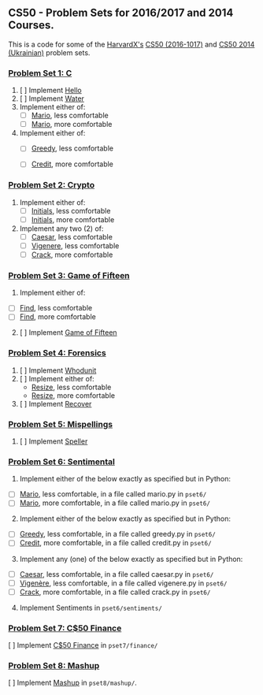 ## CS50 - Problem Sets for 2016/2017 and 2014 Courses.

This is a code for some of the [HarvardX's](https://www.edx.org/school/harvardx) [CS50 (2016-1017)](https://www.edx.org/course/introduction-computer-science-harvardx-cs50x) and [CS50 2014 (Ukrainian)](https://courses.prometheus.org.ua/courses/Prometheus/CS50/2016_T1/about) problem sets. 

### [Problem Set 1: C](http://docs.cs50.net/2017/x/psets/1/pset1.html) 

1. [ ] Implement [Hello](http://docs.cs50.net/problems/hello/hello.html)
2. [ ] Implement [Water](http://docs.cs50.net/problems/water/water.html)
3. Implement either of: 
	* [ ] [Mario](http://docs.cs50.net/problems/mario/less/mario.html), less comfortable
   * [ ] [Mario](http://docs.cs50.net/problems/mario/more/mario.html), more comfortable
4. Implement either of:
   * [ ] [Greedy](http://docs.cs50.net/problems/greedy/greedy.html), less comfortable
   * [ ] [Credit](http://docs.cs50.net/problems/credit/credit.html), more comfortable
   

### [Problem Set 2: Crypto](http://docs.cs50.net/2017/x/psets/2/pset2.html)

1. Implement either of:
   * [ ] [Initials](http://docs.cs50.net/problems/initials/less/initials.html), less comfortable
   * [ ] [Initials](http://docs.cs50.net/problems/initials/more/initials.html), more comfortable
2. Implement any two (2) of:
   * [ ] [Caesar](http://docs.cs50.net/problems/caesar/caesar.html), less comfortable
	* [ ] [Vigenere](http://docs.cs50.net/problems/vigenere/vigenere.html), less comfortable
	* [ ] [Crack](http://docs.cs50.net/problems/crack/crack.html), more comfortable

### [Problem Set 3: Game of Fifteen](http://docs.cs50.net/2017/x/psets/3/pset3.html)

1. Implement either of:
  * [ ] [Find](http://docs.cs50.net/problems/find/less/find.html), less comfortable
  * [ ] [Find](http://docs.cs50.net/problems/find/more/find.html), more comfortable
2. [ ] Implement [Game of Fifteen](http://docs.cs50.net/problems/fifteen/fifteen.html)
 

### [Problem Set 4: Forensics](http://docs.cs50.net/2017/x/psets/4/pset4.html)

1. [ ] Implement [Whodunit](http://docs.cs50.net/problems/whodunit/whodunit.html)
2. [ ] Implement either of:
	* [Resize](http://docs.cs50.net/problems/resize/less/resize.html), less comfortable
	* [Resize](http://docs.cs50.net/problems/resize/more/resize.html), more comfortable
3. [ ] Implement [Recover](http://docs.cs50.net/problems/recover/recover.html)

### [Problem Set 5: Mispellings](http://docs.cs50.net/2017/x/psets/5/pset5.html)

1. [ ] Implement [Speller](http://docs.cs50.net/problems/speller/speller.html)

### [Problem Set 6: Sentimental](http://docs.cs50.net/2017/x/psets/6/pset6.html)

1. Implement either of the below exactly as specified but in Python:
  * [ ] [Mario](http://docs.cs50.net/problems/mario/less/mario.html), less comfortable, in a file called mario.py in `pset6/`
  * [ ] [Mario](http://docs.cs50.net/problems/mario/more/mario.html), more comfortable, in a file called mario.py in `pset6/`

2. Implement either of the below exactly as specified but in Python:
  * [ ] [Greedy](http://docs.cs50.net/problems/greedy/greedy.html), less comfortable, in a file called greedy.py in `pset6/`
  * [ ] [Credit](http://docs.cs50.net/problems/credit/credit.html), more comfortable, in a file called credit.py in `pset6/`

3. Implement any (one) of the below exactly as specified but in Python:
  * [ ] [Caesar](http://docs.cs50.net/problems/caesar/caesar.html), less comfortable, in a file called caesar.py in `pset6/`
  * [ ] [Vigenère](http://docs.cs50.net/problems/vigenere/vigenere.html), less comfortable, in a file called vigenere.py in `pset6/`
  * [ ] [Crack](http://docs.cs50.net/problems/crack/crack.html), more comfortable, in a file called crack.py in `pset6/`

4. Implement Sentiments in `pset6/sentiments/`

### [Problem Set 7: C$50 Finance](http://docs.cs50.net/2017/x/psets/7/pset7.html)

[ ] Implement [C$50 Finance](http://docs.cs50.net/problems/finance/finance.html) in `pset7/finance/`

### [Problem Set 8: Mashup](http://docs.cs50.net/2017/x/psets/8/pset8.html)

[ ] Implement [Mashup](http://docs.cs50.net/problems/mashup/mashup.html) in `pset8/mashup/`.